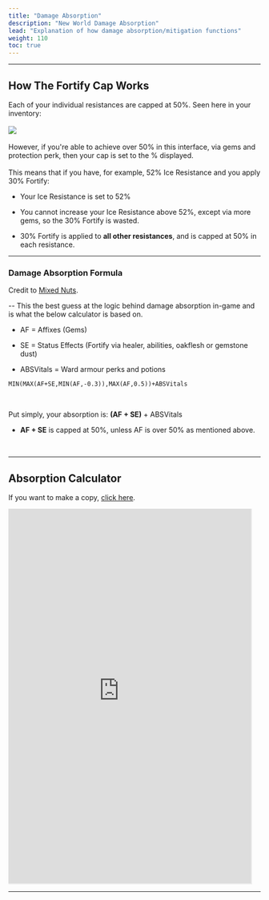 ```yaml
---
title: "Damage Absorption"
description: "New World Damage Absorption"
lead: "Explanation of how damage absorption/mitigation functions"
weight: 110
toc: true
---
```


---

## How The Fortify Cap Works

Each of your individual resistances are capped at 50%. Seen here in your inventory:<br><br>
<img src="https://i.imgur.com/UBokXGg.png"></img>
<br><br>
However, if you're able to achieve over 50% in this interface, via gems and protection perk, then your cap is set to the % displayed.
<br><br>
This means that if you have, for example, 52% Ice Resistance and you apply 30% Fortify:

- Your Ice Resistance is set to 52%

- You cannot increase your Ice Resistance above 52%, except via more gems, so the 30% Fortify is wasted.
  
- 30% Fortify is applied to **all other resistances**, and is capped at 50% in each resistance.
  

---

### Damage Absorption Formula
Credit to <a href="https://discord.com/users/205096956941434880" target="_blank"><t>Mixed Nuts</t></a>.

-- This the best guess at the logic behind damage absorption in-game and is what the below calculator is based on.
<br>

- AF = Affixes (Gems)

- SE = Status Effects (Fortify via healer, abilities, oakflesh or gemstone dust)

- ABSVitals = Ward armour perks and potions

```
MIN(MAX(AF+SE,MIN(AF,-0.3)),MAX(AF,0.5))+ABSVitals
```
<br>

Put simply, your absorption is: **(AF + SE)** + ABSVitals

- **AF + SE** is capped at 50%, unless AF is over 50% as mentioned above.

<br>

---
<style>
.desktop {
display:flex;
width:105%;
overflow:hidden;
}
.desktop iframe{
margin-left:-46px;
margin-top:-24px;
height:770px;
}
@media(max-width: 775px) {
  .desktop {
    display: none;
  }
}
  @media(min-width: 776px) {
  .mobile {
    display: none;
  }
  }

</style>



## Absorption Calculator
<p class="desktop">If you want to make a copy,&nbsp;<a href="https://docs.google.com/spreadsheets/d/1dG5PGholXP_6kcKXk43Own0J5Q2LWktTknxIvmzkDc0/edit?usp=sharing" target="_blank"><t>click here</t></a>.</p>

<div class="desktop">
<iframe width="100%" height="100%" src="https://docs.google.com/spreadsheets/d/1dG5PGholXP_6kcKXk43Own0J5Q2LWktTknxIvmzkDc0/edit?usp=sharing?&amp;rm=minimal&amp;single=true&amp;headers=false&amp;"></iframe>
</div>
<p class="mobile">Unfortunately the calculator isn't usable from mobile/windows this small, <a href="https://docs.google.com/spreadsheets/d/1dG5PGholXP_6kcKXk43Own0J5Q2LWktTknxIvmzkDc0/edit?usp=sharing" target="_blank"><t>please tap here to open it in a new tab</t></a>.</p>

---
